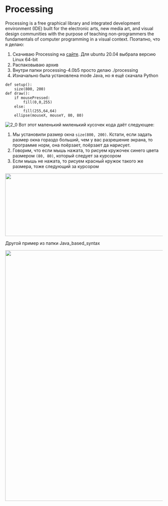 # Processing
Processing is a free graphical library and integrated development environment (IDE) built for the electronic arts, new media art, and visual design communities with the purpose of teaching non-programmers the fundamentals of computer programming in a visual context.
Поэтапно, что я делаю:
1. Скачиваю Processing на [сайте](https://processing.org/download). Для ubuntu 20.04 выбрала версию Linux 64-bit
2. Распаковываю архив
3. Внутри папки processing-4.0b5 просто делаю ./processing
4. Изначально была установлена mode Java, но я ещё скачала Python
```
def setup():
    size(800, 200)
def draw():
    if mousePressed:
        fill(0,0,255)
    else:
        fill(255,64,64)
    ellipse(mouseX, mouseY, 80, 80)
```
![2_0](https://user-images.githubusercontent.com/84707645/132090087-bbdaf2db-9652-4add-90ad-ffaa82f6aca9.jpg)
Вот этот маленький миленький кусочек кода даёт следующее:
1. Мы установили размер окна `size(800, 200)`. Кстати, если задать размер окна гораздо больший, чем у вас разрешение экрана, то программе норм, она поёрзает, поёрзает да нарисует.
2. Говорим, что если мышь нажата, то рисуем кружочек синего цвета размером `(80, 80)`, который следует за курсором
3. Если мышь не нажата, то рисуем красный кружок такого же размера, тоже следующий за курсором
<p align="center">
	<img  src="https://user-images.githubusercontent.com/84707645/153473567-48ca4cd1-bf2c-4759-a387-c199aa41cd3f.png" width="800" height="200" />
</p>

Другой пример из папки Java_based_syntax
<p align="center">
	<img  src="https://user-images.githubusercontent.com/84707645/153637250-a4f6ee7e-5c21-4749-a34b-54de78ee472b.jpg" width="800" height="800" />
</p>
